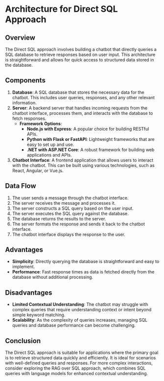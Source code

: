 # Architecture for Direct SQL Approach

## Overview
The Direct SQL approach involves building a chatbot that directly queries a SQL database to retrieve responses based on user input. This architecture is straightforward and allows for quick access to structured data stored in the database.

## Components
1. **Database**: A SQL database that stores the necessary data for the chatbot. This includes user queries, responses, and any other relevant information.
2. **Server**: A backend server that handles incoming requests from the chatbot interface, processes them, and interacts with the database to fetch responses.
   - **Framework Options**:
     - **Node.js with Express**: A popular choice for building RESTful APIs.
     - **Python with Flask or FastAPI**: Lightweight frameworks that are easy to set up and use.
     - **.NET with ASP.NET Core**: A robust framework for building web applications and APIs.
3. **Chatbot Interface**: A frontend application that allows users to interact with the chatbot. This can be built using various technologies, such as React, Angular, or Vue.js.

## Data Flow
1. The user sends a message through the chatbot interface.
2. The server receives the message and processes it.
3. The server constructs a SQL query based on the user input.
4. The server executes the SQL query against the database.
5. The database returns the results to the server.
6. The server formats the response and sends it back to the chatbot interface.
7. The chatbot interface displays the response to the user.

## Advantages
- **Simplicity**: Directly querying the database is straightforward and easy to implement.
- **Performance**: Fast response times as data is fetched directly from the database without additional processing.

## Disadvantages
- **Limited Contextual Understanding**: The chatbot may struggle with complex queries that require understanding context or intent beyond simple keyword matching.
- **Scalability**: As the complexity of queries increases, managing SQL queries and database performance can become challenging.

## Conclusion
The Direct SQL approach is suitable for applications where the primary goal is to retrieve structured data quickly and efficiently. It is ideal for scenarios with well-defined queries and responses. For more complex interactions, consider exploring the RAG over SQL approach, which combines SQL queries with language models for enhanced contextual understanding.